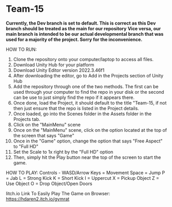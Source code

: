 # Team-15

**Currently, the Dev branch is set to default. This is correct as this Dev branch should be treated as the main for our repository**
**Vice versa, our main branch is intended to be our actual developmental branch that was used for a majority of the project. Sorry for the inconvenience.**

HOW TO RUN:
1. Clone the repository onto your computer/laptop to access all files.
2. Download Unity Hub for your platform
3. Download Unity Editor version 2022.3.46f1
4. After downloading the editor, go to Add in the Projects section of Unity Hub
5. Add the repository through one of the two methods. The first can be used through your computer to find the repo in your disk or the second can be use to just simply find the repo if it appears there.
6. Once done, load the Project, it should default to the title "Team-15, if not then just ensure that the repo is listed in the Project details.
7. Once loaded, go into the Scenes folder in the Assets folder in the Projects tab.
8. Click on the "MainMenu" scene
9. Once on the "MainMenu" scene, click on the option located at the top of the screen that says "Game"
10. Once in the "Game" option, change the option that says "Free Aspect" to "Full HD"
11. Set the Scale to 1x right by the "Full HD" option
12. Then, simply hit the Play button near the top of the screen to start the game. 

HOW TO PLAY:
Controls -
WASD/Arrow Keys = Movement
Space = Jump
P = Jab
L = Strong Kick
K = Short Kick
I = Uppercut
X = Pickup Object
Z = Use Object
O = Drop Object/Open Doors

Iitch.io Link To Easily Play The Game on Browser:
https://hdaren2.itch.io/gymrat
